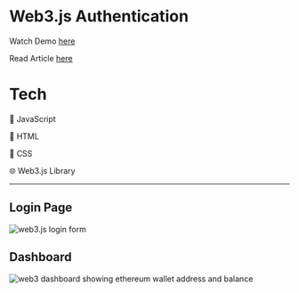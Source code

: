 # Web3.js Authentication

Watch Demo [here](https://youtu.be/Glvg3uX7reE)

Read Article [here](url)

# Tech

🧙 JavaScript 

🦴 HTML  

💄 CSS  

🌐 Web3.js Library

<hr />

## Login Page
![web3.js login form](https://user-images.githubusercontent.com/58919619/158291908-c7c0229e-cb14-4706-bdda-ea32ee4d2fa9.png)


## Dashboard
![web3 dashboard showing ethereum wallet address and balance](https://user-images.githubusercontent.com/58919619/158291958-4144535a-0d12-4a3a-8d41-63ae2adb29d2.png)
